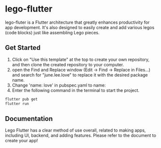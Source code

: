 # lego-flutter 
lego-fluter is a Flutter architecture that greatly enhances productivity for app development. It's also designed to easily create and add various legos (code blocks) just like assembling Lego pieces.

## Get Started
1. Click on "Use this template" at the top to create your own repository, and then clone the created repository to your computer.
2. open the Find and Replace window (Edit -> Find -> Replace in Files...) and search for "june.lee.love" to replace it with the desired package name.
3. Change 'name: love' in pubspec.yaml to name:
4. Enter the following command in the terminal to start the project.
```bash
flutter pub get
flutter run
```

## Documentation
Lego Flutter has a clear method of use overall, related to making apps, including UI, backend, and adding features. Please refer to the document to create your app!



